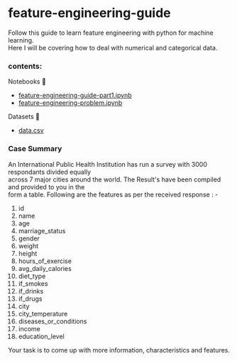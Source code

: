 # feature-engineering-guide
Follow this guide to learn feature engineering with python for machine learning. \
Here I will be covering how to deal with numerical and categorical data.

### **contents:** 
Notebooks 📕
- [feature-engineering-guide-part1.ipynb](https://github.com/git-GB/feature-engineering-guide/blob/main/feature-engineering-guide-part1.ipynb)
- [feature-engineering-problem.ipynb](https://github.com/git-GB/feature-engineering-guide/blob/main/feature-engineering-problem.ipynb)

Datasets 📁
- [data.csv](https://github.com/git-GB/feature-engineering-guide/blob/main/datasets/data.csv)

### Case Summary
An International Public Health Institution has run a survey with 3000 respondants divided equally \
across 7 major cities around the world. The Result's have been compiled and provided to you in the \
form a table. Following are the features as per the received response : - 

1) id	
2) name	
3) age	
4) marriage_status	
5) gender	
6) weight	
7) height
8) hours_of_exercise	
9) avg_daily_calories	
10) diet_type	
11) if_smokes	
12) if_drinks	
13) if_drugs	
14) city	
15) city_temperature	
16) diseases_or_conditions	
17) income	
18) education_level

Your task is to come up with more information, characteristics and features.

